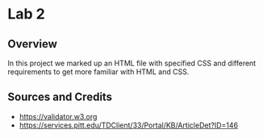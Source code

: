# Lab 2

## Overview
In this project we marked up an HTML file with specified CSS and different requirements to get more familiar with HTML and CSS.

## Sources and Credits

- https://validator.w3.org
- https://services.pitt.edu/TDClient/33/Portal/KB/ArticleDet?ID=146 
